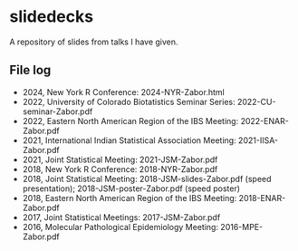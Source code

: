 # slidedecks

A repository of slides from talks I have given.

## File log
- 2024, New York R Conference: 2024-NYR-Zabor.html
- 2022, University of Colorado Biotatistics Seminar Series: 2022-CU-seminar-Zabor.pdf
- 2022, Eastern North American Region of the IBS Meeting: 2022-ENAR-Zabor.pdf
- 2021, International Indian Statistical Association Meeting: 2021-IISA-Zabor.pdf
- 2021, Joint Statistical Meeting: 2021-JSM-Zabor.pdf
- 2018, New York R Conference: 2018-NYR-Zabor.pdf
- 2018, Joint Statistical Meeting: 2018-JSM-slides-Zabor.pdf (speed presentation); 2018-JSM-poster-Zabor.pdf (speed poster)
- 2018, Eastern North American Region of the IBS Meeting: 2018-ENAR-Zabor.pdf
- 2017, Joint Statistical Meetings: 2017-JSM-Zabor.pdf
- 2016, Molecular Pathological Epidemiology Meeting: 2016-MPE-Zabor.pdf

